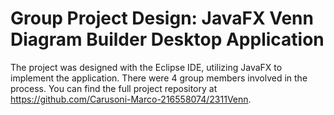 # Group Project Design: JavaFX Venn Diagram Builder Desktop Application
The project was designed with the Eclipse IDE, utilizing JavaFX to implement the application.
There were 4 group members involved in the process.
You can find the full project repository at https://github.com/Carusoni-Marco-216558074/2311Venn.
